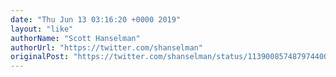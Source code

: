 ```yaml
---
date: "Thu Jun 13 03:16:20 +0000 2019"
layout: "like"
authorName: "Scott Hanselman"
authorUrl: "https://twitter.com/shanselman"
originalPost: "https://twitter.com/shanselman/status/1139008574879744000"
---
```

